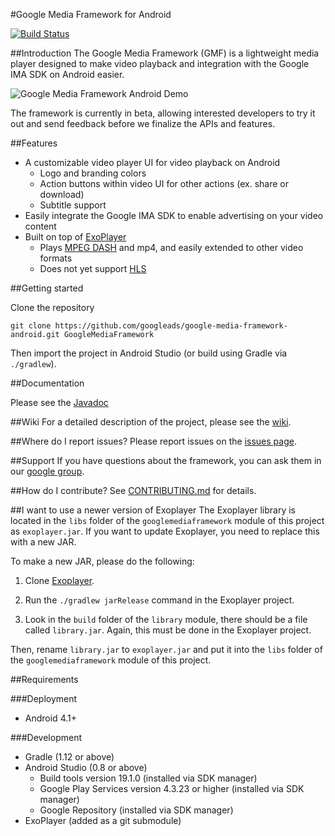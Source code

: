#Google Media Framework for Android

[![Build Status](https://travis-ci.org/googleads/google-media-framework-android.svg?branch=master)](https://travis-ci.org/googleads/google-media-framework-android)

##Introduction
The Google Media Framework (GMF) is a lightweight media player designed to make video playback and integration with the Google IMA SDK on Android easier.

![Google Media Framework Android Demo](http://googleads.github.io/google-media-framework-android/gmf_android_portrait.png)

The framework is currently in beta, allowing interested developers to try it out and send feedback before we finalize the APIs and features.

##Features
- A customizable video player UI for video playback on Android
    - Logo and branding colors
    - Action buttons within video UI for other actions (ex. share or download)
    - Subtitle support
- Easily integrate the Google IMA SDK to enable advertising on your video content
- Built on top of [ExoPlayer](https://github.com/google/ExoPlayer)
    - Plays [MPEG DASH](http://en.wikipedia.org/wiki/Dynamic_Adaptive_Streaming_over_HTTP) and mp4, and easily extended to other video formats
    - Does not yet support [HLS](http://en.wikipedia.org/wiki/HTTP_Live_Streaming)

##Getting started

Clone the repository

```
git clone https://github.com/googleads/google-media-framework-android.git GoogleMediaFramework
```

Then import the project in Android Studio (or build using Gradle via `./gradlew`).

##Documentation

Please see the [Javadoc](http://googleads.github.io/google-media-framework-android/docs/)

##Wiki
For a detailed description of the project, please see the [wiki](https://github.com/googleads/google-media-framework-android/wiki).

##Where do I report issues?
Please report issues on the [issues page](../../issues).

##Support
If you have questions about the framework, you can ask them in our [google group](http://groups.google.com/d/forum/google-media-framework).

##How do I contribute?
See [CONTRIBUTING.md](./CONTRIBUTING.md) for details.

##I want to use a newer version of Exoplayer
The Exoplayer library is located in the `libs` folder of the `googlemediaframework` module of this project as `exoplayer.jar`. If you want to update Exoplayer, you need to replace this with a new JAR.

To make a new JAR, please do the following:

1) Clone [Exoplayer](https://github.com/google/ExoPlayer).

2) Run the `./gradlew jarRelease` command in the Exoplayer project.

3) Look in the `build` folder of the `library` module, there should be a file called `library.jar`. Again, this must be done in the Exoplayer project.

Then, rename `library.jar` to `exoplayer.jar` and put it into the `libs` folder of the `googlemediaframework` module of this project.

##Requirements

###Deployment
  - Android 4.1+

###Development
  - Gradle (1.12 or above)
  - Android Studio (0.8 or above)
    - Build tools version 19.1.0 (installed via SDK manager)
    - Google Play Services version 4.3.23 or higher (installed via SDK manager)
    - Google Repository (installed via SDK manager)
  - ExoPlayer (added as a git submodule)


